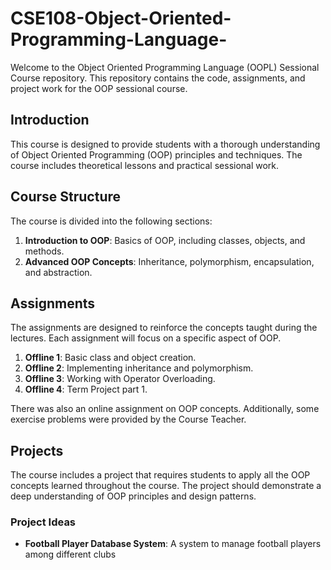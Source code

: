 # CSE108-Object-Oriented-Programming-Language-


Welcome to the Object Oriented Programming Language (OOPL) Sessional Course repository. This repository contains the code, assignments, and project work for the OOP sessional course.


## Introduction

This course is designed to provide students with a thorough understanding of Object Oriented Programming (OOP) principles and techniques. The course includes theoretical lessons and practical sessional work.

## Course Structure

The course is divided into the following sections:

1. **Introduction to OOP**: Basics of OOP, including classes, objects, and methods.
2. **Advanced OOP Concepts**: Inheritance, polymorphism, encapsulation, and abstraction.

## Assignments

The assignments are designed to reinforce the concepts taught during the lectures. Each assignment will focus on a specific aspect of OOP.

1. **Offline 1**: Basic class and object creation.
2. **Offline 2**: Implementing inheritance and polymorphism.
3. **Offline 3**: Working with Operator Overloading.
4. **Offline 4**: Term Project part 1.

There was also an online assignment on OOP concepts. Additionally, some exercise problems were provided by the Course Teacher.

## Projects

The course includes a project that requires students to apply all the OOP concepts learned throughout the course. The project should demonstrate a deep understanding of OOP principles and design patterns.

### Project Ideas

- **Football Player Database System**: A system to manage football players among different clubs

